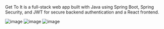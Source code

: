 Get To It is a full-stack web app built with Java using Spring Boot, Spring Security, and JWT for secure backend authentication and a React frontend.


![image](https://github.com/user-attachments/assets/94d5c32e-b4ab-4f9a-8686-26dd0b4590d1)
![image](https://github.com/user-attachments/assets/b839f775-0a17-4db4-a633-0403e1eeea38)
![image](https://github.com/user-attachments/assets/69f89879-263b-4a4d-a3ea-9e21a56c2562)
